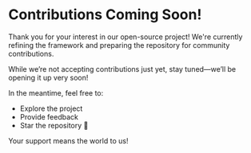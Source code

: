 # Contributions Coming Soon!

Thank you for your interest in our open-source project! We're currently refining the framework and preparing the repository for community contributions. 

While we’re not accepting contributions just yet, stay tuned—we’ll be opening it up very soon!

In the meantime, feel free to:
- Explore the project
- Provide feedback
- Star the repository 🌟

Your support means the world to us!
